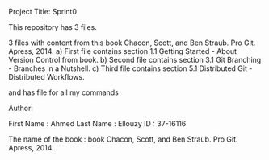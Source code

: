 Project Title: Sprint0

This repository has 3 files.

3 files with content from this book Chacon, Scott, and
Ben Straub. Pro Git. Apress, 2014.
a) First file contains section 1.1 Getting Started - About Version Control from
book.
b) Second file contains section 3.1 Git Branching - Branches in a Nutshell.
c) Third file contains section 5.1 Distributed Git - Distributed Workflows.


and has file for all my commands

Author:

First Name : Ahmed
Last Name : Ellouzy
ID : 37-16116


The name of the book : book Chacon, Scott, and
Ben Straub. Pro Git. Apress, 2014.



